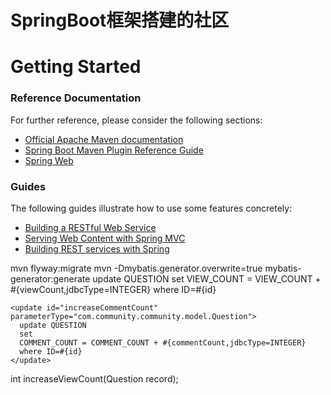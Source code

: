 # SpringBoot框架搭建的社区


# Getting Started

### Reference Documentation
For further reference, please consider the following sections:

* [Official Apache Maven documentation](https://maven.apache.org/guides/index.html)
* [Spring Boot Maven Plugin Reference Guide](https://docs.spring.io/spring-boot/docs/2.2.6.RELEASE/maven-plugin/)
* [Spring Web](https://docs.spring.io/spring-boot/docs/2.2.6.RELEASE/reference/htmlsingle/#boot-features-developing-web-applications)

### Guides
The following guides illustrate how to use some features concretely:

* [Building a RESTful Web Service](https://spring.io/guides/gs/rest-service/)
* [Serving Web Content with Spring MVC](https://spring.io/guides/gs/serving-web-content/)
* [Building REST services with Spring](https://spring.io/guides/tutorials/bookmarks/)

mvn flyway:migrate
mvn -Dmybatis.generator.overwrite=true mybatis-generator:generate
  <update id="increaseViewCount" parameterType="com.community.community.model.Question">
    update QUESTION
    set
    VIEW_COUNT = VIEW_COUNT + #{viewCount,jdbcType=INTEGER}
    where ID=#{id}
  </update>
  
    <update id="increaseCommentCount" parameterType="com.community.community.model.Question">
      update QUESTION
      set
      COMMENT_COUNT = COMMENT_COUNT + #{commentCount,jdbcType=INTEGER}
      where ID=#{id}
    </update>
int increaseViewCount(Question record);